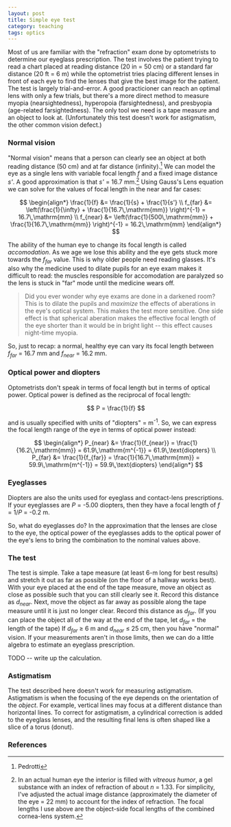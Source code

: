 ```yaml
---
layout: post
title: Simple eye test
category: teaching
tags: optics
---
```

Most of us are familiar with the "refraction" exam done by optometrists to determine our eyeglass prescription.  The test involves the patient trying to read a chart placed at reading distance (20 in = 50 cm) or a standard far distance (20 ft = 6 m) while the optometrist tries placing different lenses in front of each eye to find the lenses that give the best image for the patient.
The test is largely trial-and-error.  A good practicioner can reach an optimal lens with only a few trials, but there's a more direct method to measure myopia (nearsightedness), hyperopoia (farsightedness), and presbyopia (age-related farsightedness).  The only tool we need is a tape measure and an object to look at.  (Unfortunately this test doesn't work for astigmatism, the other common vision defect.)

### Normal vision
"Normal vision" means that a person can clearly see an object at both reading distance (50 cm) and at far distance (infinity).[^1]  We can model the eye as a single lens with variable focal length *f* and a fixed image distance *s'*.  A good approximation is that *s'* = 16.7 mm.[^2]  Using Gauss's Lens equation we can solve for the values of focal length in the near and far cases:

$$
\begin{align*}
\frac{1}{f} &= \frac{1}{s} + \frac{1}{s'} \\
f_{far} &= \left(\frac{1}{\infty} + \frac{1}{16.7\,\mathrm{mm}} \right)^{-1} = 16.7\,\mathrm{mm} \\
f_{near} &= \left(\frac{1}{500\,\mathrm{mm}} + \frac{1}{16.7\,\mathrm{mm}} \right)^{-1} = 16.2\,\mathrm{mm} 
\end{align*}
$$

The ability of the human eye to change its focal length is called *accomodation*.  As we age we lose this ability and the eye gets stuck more towards the *f<sub>far</sub>* value.  This is why older people need reading glasses.  It's also why the medicine used to dilate pupils for an eye exam makes it difficult to read: the muscles responsible for accomodation are paralyzed so the lens is stuck in "far" mode until the medicine wears off.

> Did you ever wonder why eye exams are done in a darkened room?  This is to dilate the pupils and *maximize* the effects of aberations in the eye's optical system.  This makes the test more sensitive.  One side effect is that spherical aberation makes the effective focal length of the eye shorter than it would be in bright light -- this effect causes night-time myopia.

So, just to recap: a normal, healthy eye can vary its focal length between *f<sub>far</sub>* = 16.7 mm and *f<sub>near</sub>* = 16.2 mm.

### Optical power and diopters
Optometrists don't speak in terms of focal length but in terms of optical power.  Optical power is defined as the reciprocal of focal length:

$$
P = \frac{1}{f}
$$

and is usually specified with units of "diopters" = m<sup>-1</sup>.  So, we can express the focal length range of the eye in terms of optical power instead:

$$
\begin{align*}
P_{near} &= \frac{1}{f_{near}} = \frac{1}{16.2\,\mathrm{mm}} = 61.9\,\mathrm{m^{-1}} = 61.9\,\text{diopters} \\
P_{far} &= \frac{1}{f_{far}} = \frac{1}{16.7\,\mathrm{mm}} = 59.9\,\mathrm{m^{-1}} = 59.9\,\text{diopters} 
\end{align*}
$$

### Eyeglasses

Diopters are also the units used for eyeglass and contact-lens prescriptions.  If your eyeglasses are *P* = -5.00 diopters, then they
have a focal length of *f* = 1/*P* = -0.2 m.

So, what do eyeglasses do?  In the approximation that the lenses are close to the eye, the optical power of the eyeglasses adds to the optical power of the eye's lens to bring the combination to the nominal values above.

### The test
The test is simple.  Take a tape measure (at least 6-m long for best results) and stretch it out as far as possible (on the floor of a hallway works best).  With your eye placed at the end of the tape measure, move an object as close as possible such that you can still clearly see it.  Record this distance as *d<sub>near</sub>*.  Next, move the object as far away as possible along the tape measure until it is just no longer clear.  Record this distance as *d<sub>far</sub>*.  (If you can place the object all of the way at the end of the tape, let *d<sub>far</sub>* = the length of the tape)  If *d<sub>far</sub>* &ge; 6 m and *d<sub>near</sub>* &le; 25 cm, then you have "normal" vision.  If your measurements aren't in those limits, then we can do a little algebra to estimate an eyeglass prescription.

TODO -- write up the calculation.

### Astigmatism
The test described here doesn't work for measuring astigmatism.  Astigmatism is when the focusing of the eye depends on the orientation of the *object*.  For example, vertical lines may focus at a different distance than horizontal lines.  To correct for astigmatism, a cylindrical correction is added to the eyeglass lenses, and the resulting final lens is often shaped like a slice of a torus (donut).

### References
[^1]: Pedrotti

[^2]: In an actual human eye the interior is filled with *vitreous humor*, a gel substance with an index of refraction of about *n* = 1.33.  For simplicity, I've adjusted the actual image distance (approximately the diameter of the eye = 22 mm) to account for the index of refraction.  The focal lengths I use above are the object-side focal lengths of the combined cornea-lens system.
